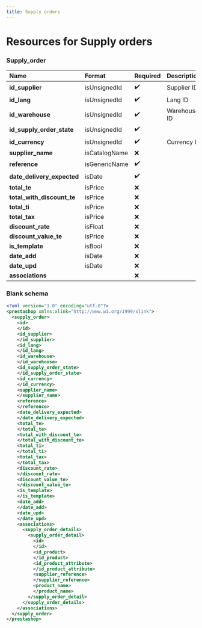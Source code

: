```yaml
---
title: Supply orders
---
```


# Resources for Supply orders

### Supply_order

|            Name            |    Format     | Required | Description  |
| :------------------------- | :------------ | :------- | :----------- |
| **id_supplier**            | isUnsignedId  | ✔️       | Supplier ID  |
| **id_lang**                | isUnsignedId  | ✔️       | Lang ID      |
| **id_warehouse**           | isUnsignedId  | ✔️       | Warehouse ID |
| **id_supply_order_state**  | isUnsignedId  | ✔️       |              |
| **id_currency**            | isUnsignedId  | ✔️       | Currency ID  |
| **supplier_name**          | isCatalogName | ❌        |              |
| **reference**              | isGenericName | ✔️       |              |
| **date_delivery_expected** | isDate        | ✔️       |              |
| **total_te**               | isPrice       | ❌        |              |
| **total_with_discount_te** | isPrice       | ❌        |              |
| **total_ti**               | isPrice       | ❌        |              |
| **total_tax**              | isPrice       | ❌        |              |
| **discount_rate**          | isFloat       | ❌        |              |
| **discount_value_te**      | isPrice       | ❌        |              |
| **is_template**            | isBool        | ❌        |              |
| **date_add**               | isDate        | ❌        |              |
| **date_upd**               | isDate        | ❌        |              |
| **associations**           |               | ❌        |              |


### Blank schema

```xml
<?xml version="1.0" encoding="utf-8"?>
<prestashop xmlns:xlink="http://www.w3.org/1999/xlink">
  <supply_order>
    <id>
    </id>
    <id_supplier>
    </id_supplier>
    <id_lang>
    </id_lang>
    <id_warehouse>
    </id_warehouse>
    <id_supply_order_state>
    </id_supply_order_state>
    <id_currency>
    </id_currency>
    <supplier_name>
    </supplier_name>
    <reference>
    </reference>
    <date_delivery_expected>
    </date_delivery_expected>
    <total_te>
    </total_te>
    <total_with_discount_te>
    </total_with_discount_te>
    <total_ti>
    </total_ti>
    <total_tax>
    </total_tax>
    <discount_rate>
    </discount_rate>
    <discount_value_te>
    </discount_value_te>
    <is_template>
    </is_template>
    <date_add>
    </date_add>
    <date_upd>
    </date_upd>
    <associations>
      <supply_order_details>
        <supply_order_detail>
          <id>
          </id>
          <id_product>
          </id_product>
          <id_product_attribute>
          </id_product_attribute>
          <supplier_reference>
          </supplier_reference>
          <product_name>
          </product_name>
        </supply_order_detail>
      </supply_order_details>
    </associations>
  </supply_order>
</prestashop>
```


